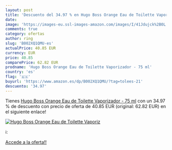 ```yaml
---
layout: post
title: 'Descuento del 34.97 % en Hugo Boss Orange Eau de Toilette Vaporiz'
date: 
image: 'https://images-eu.ssl-images-amazon.com/images/I/41Jdujck%2B0L._SL200_.jpg'
comments: true
category: ofertas
author: ring
slug: 'B002XQ1QMU-es'
actualPrice: 40.85 EUR
currency: EUR
price: 40.85
comparePrice: 62.82 EUR
prodname: 'Hugo Boss Orange Eau de Toilette Vaporizador - 75 ml'
country: 'es'
flag: '🇪🇸'
buyurl: 'https://www.amazon.es/dp/B002XQ1QMU/?tag=tolees-21'
descuento: '34.97'
---
```


Tienes [Hugo Boss Orange Eau de Toilette Vaporizador - 75 ml](https://www.amazon.es/dp/B002XQ1QMU/?tag=tolees-21) con un 34.97 % de descuento con precio de oferta de 40.85 EUR (original: 62.82 EUR) en el siguiente enlace!

[![Hugo Boss Orange Eau de Toilette Vaporiz](https://images-eu.ssl-images-amazon.com/images/I/41Jdujck%2B0L._SL200_.jpg)](https://www.amazon.es/dp/B002XQ1QMU/?tag=tolees-21)

ℹ️:


[Accede a la oferta!!](https://www.amazon.es/dp/B002XQ1QMU/?tag=tolees-21)
